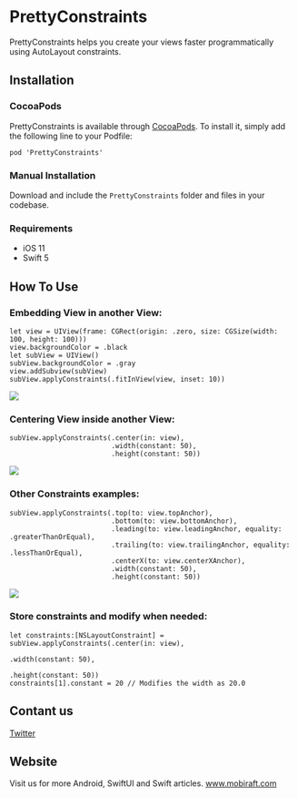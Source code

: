 # PrettyConstraints

PrettyConstraints helps you create your views faster programmatically using AutoLayout constraints.

## Installation
### CocoaPods
PrettyConstraints is available through <a href="http://cocoapods.org/" rel="nofollow">CocoaPods</a>. To install it, simply add the following line to your Podfile:
```
pod 'PrettyConstraints'
```
### Manual Installation
Download and include the `PrettyConstraints` folder and files in your codebase.

### Requirements
- iOS 11
- Swift 5

## How To Use
### Embedding View in another View:

```
let view = UIView(frame: CGRect(origin: .zero, size: CGSize(width: 100, height: 100)))
view.backgroundColor = .black
let subView = UIView()
subView.backgroundColor = .gray
view.addSubview(subView)
subView.applyConstraints(.fitInView(view, inset: 10))
```

![](https://mobiraft.com/wp-content/uploads/2020/10/Screenshot-2020-10-30-at-8.01.20-PM.png)

### Centering View inside another View:

```
subView.applyConstraints(.center(in: view),
                         .width(constant: 50),
                         .height(constant: 50))
```

![](https://mobiraft.com/wp-content/uploads/2020/10/Screenshot-2020-10-30-at-8.15.16-PM.png)

### Other Constraints examples:

```
subView.applyConstraints(.top(to: view.topAnchor),
                         .bottom(to: view.bottomAnchor),
                         .leading(to: view.leadingAnchor, equality: .greaterThanOrEqual),
                         .trailing(to: view.trailingAnchor, equality: .lessThanOrEqual),
                         .centerX(to: view.centerXAnchor),
                         .width(constant: 50),
                         .height(constant: 50))
```

![](https://mobiraft.com/wp-content/uploads/2020/10/Screenshot-2020-10-30-at-8.21.26-PM.png)

### Store constraints and modify when needed:

```
let constraints:[NSLayoutConstraint] = subView.applyConstraints(.center(in: view),
                                                                .width(constant: 50),
                                                                .height(constant: 50))
constraints[1].constant = 20 // Modifies the width as 20.0
```

<!--<h2>Blog</h2>
<ul>
<li><a href="https://mobiraft.com/ios/swiftui/animations-in-swiftui/" rel="nofollow">Animations in SwiftUI</a></li>
 
</ul-->

<h2>Contant us</h2>

<a href="https://twitter.com/mobiraft" rel="nofollow">Twitter</a>


<h2>Website</h2>

Visit us for more Android, SwiftUI and Swift articles.
<a href="http://www.mobiraft.com/" rel="nofollow">www.mobiraft.com</a>

